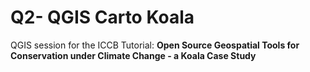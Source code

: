 # Q2- QGIS Carto Koala
QGIS session for the ICCB Tutorial: **Open Source Geospatial Tools for Conservation under Climate Change - a Koala Case Study**

